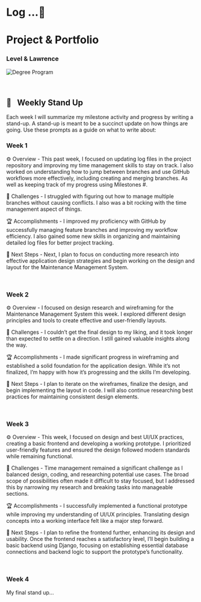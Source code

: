 # Log ...🚀

# Project & Portfolio

### Level & Lawrence

![Degree Program](https://img.shields.io/badge/degree-web%20development-blue.svg)&nbsp;

<br>

## 📢 &nbsp; Weekly Stand Up

Each week I will summarize my milestone activity and progress by writing a stand-up. A stand-up is meant to be a succinct update on how things are going. Use these prompts as a guide on what to write about:

### Week 1

⚙️ Overview - This past week, I focused on updating log files in the project repository and improving my time management skills to stay on track. I also worked on understanding how to jump between branches and use GitHub workflows more effectively, including creating and merging branches. As well as keeping track of my progress using Milestones #.

🌵 Challenges - I struggled with figuring out how to manage multiple branches without causing conflicts. I also was a bit rocking with the time management aspect of things.

🏆 Accomplishments - I improved my proficiency with GitHub by successfully managing feature branches and improving my workflow efficiency. I also gained some new skills in organizing and maintaining detailed log files for better project tracking.

🔮 Next Steps - Next, I plan to focus on conducting more research into effective application design strategies and begin working on the design and layout for the Maintenance Management System.

<br>

### Week 2

⚙️ Overview - I focused on design research and wireframing for the Maintenance Management System this week. I explored different design principles and tools to create effective and user-friendly layouts.

🌵 Challenges - I couldn’t get the final design to my liking, and it took longer than expected to settle on a direction. I still gained valuable insights along the way.

🏆 Accomplishments - I made significant progress in wireframing and established a solid foundation for the application design. While it’s not finalized, I’m happy with how it’s progressing and the skills I’m developing.

🔮 Next Steps - I plan to iterate on the wireframes, finalize the design, and begin implementing the layout in code. I will also continue researching best practices for maintaining consistent design elements.

<br>

### Week 3

⚙️ Overview - This week, I focused on design and best UI/UX practices, creating a basic frontend and developing a working prototype. I prioritized user-friendly features and ensured the design followed modern standards while remaining functional.

🌵 Challenges - Time management remained a significant challenge as I balanced design, coding, and researching potential use cases. The broad scope of possibilities often made it difficult to stay focused, but I addressed this by narrowing my research and breaking tasks into manageable sections.

🏆 Accomplishments - I successfully implemented a functional prototype while improving my understanding of UI/UX principles. Translating design concepts into a working interface felt like a major step forward.

🔮 Next Steps - I plan to refine the frontend further, enhancing its design and usability. Once the frontend reaches a satisfactory level, I’ll begin building a basic backend using Django, focusing on establishing essential database connections and backend logic to support the prototype’s functionality.

<br>

### Week 4

My final stand up...

<br>
